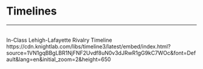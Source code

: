 # Timelines
---
<br/>
In-Class Lehigh-Lafayette Rivalry Timeline
<br/>
https://cdn.knightlab.com/libs/timeline3/latest/embed/index.html?source=1VN1gqBBgLBR1NjFNF2Uvdf8uN0v3dJRwR1gG9kC7WOc&font=Default&lang=en&initial_zoom=2&height=650
